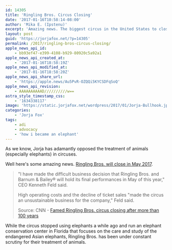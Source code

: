 ```yaml
---
id: 14305
title: 'Ringling Bros. Circus Closing'
date: '2017-01-16T10:58:14-08:00'
author: 'Mika E. (Ipstenu)'
excerpt: 'Amazing news. The biggest circus in the United States to close its tents forever.'
layout: post
guid: 'https://jorjafox.net/?p=14305'
permalink: /2017/ringling-bros-circus-closing/
apple_news_api_id:
    - bb93ef47-e399-4108-b929-80920c5a92a1
apple_news_api_created_at:
    - '2017-01-16T18:58:19Z'
apple_news_api_modified_at:
    - '2017-01-16T18:58:20Z'
apple_news_api_share_url:
    - 'https://apple.news/Au5PvR-OZQQi5KYCSDFqSoQ'
apple_news_api_revision:
    - AAAAAAAAAAD//////////w==
astra_style_timestamp_css:
    - '1634338117'
image: 'https://static.jorjafox.net/wordpress/2017/01/Jorja-Bullhook.jpg'
categories:
    - 'Jorja Fox'
tags:
    - adi
    - advocacy
    - 'how i became an elephant'
---
```


As we know, Jorja has adamantly opposed the treatment of animals (especially elephants) in circuses.

Well here's some amazing news. <a href="http://www.cnn.com/2017/01/14/entertainment/ringling-circus-closing/index.html">Ringling Bros. will close in May 2017</a>.
<blockquote>"I have made the difficult business decision that Ringling Bros. and Barnum &amp; Bailey® will hold its final performances in May of this year," CEO Kenneth Feld said.

High operating costs and the decline of ticket sales "made the circus an unsustainable business for the company," Feld said.

Source: CNN - <a href="http://www.cnn.com/2017/01/14/entertainment/ringling-circus-closing/index.html">Famed Ringling Bros. circus closing after more than 100 years</a></blockquote>
While the circus stopped using elephants a while ago and run an elephant conservation center in Florida that focuses on the care and study of the endangered Asian elephants, Ringling Bros. has been under constant scrutiny for their treatment of animals.